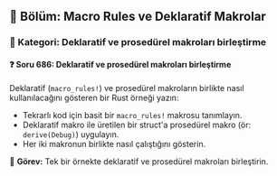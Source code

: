 ## 📘 Bölüm: Macro Rules ve Deklaratif Makrolar
### 🔹 Kategori: Deklaratif ve prosedürel makroları birleştirme
#### ❓ Soru 686: Deklaratif ve prosedürel makroları birleştirme

Deklaratif (`macro_rules!`) ve prosedürel makroların birlikte nasıl kullanılacağını gösteren bir Rust örneği yazın:

- Tekrarlı kod için basit bir `macro_rules!` makrosu tanımlayın.
- Deklaratif makro ile üretilen bir struct'a prosedürel makro (ör: `derive(Debug)`) uygulayın.
- Her iki makronun birlikte nasıl çalıştığını gösterin.

🔧 **Görev:** Tek bir örnekte deklaratif ve prosedürel makroları birleştirin.
